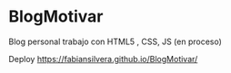 # BlogMotivar
Blog personal trabajo con HTML5 , CSS, JS  (en proceso)

Deploy https://fabiansilvera.github.io/BlogMotivar/
